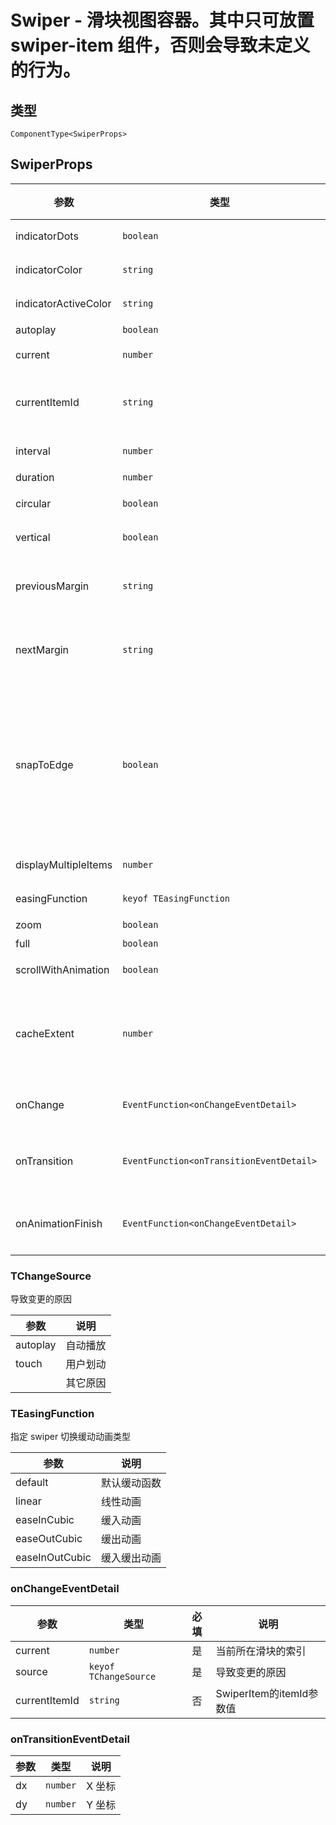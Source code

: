 # Swiper - 滑块视图容器。其中只可放置 swiper-item 组件，否则会导致未定义的行为。

## 类型
```tsx
ComponentType<SwiperProps>
```

## SwiperProps

| 参数 | 类型 | 默认值 | 必填 | 说明 |
| --- | --- | :---: | :---: | --- |
| indicatorDots | `boolean` | `false` | 否 | 是否显示面板指示点 |
| indicatorColor | `string` | `"rgba(0, 0, 0, .3)"` | 否 | 指示点颜色 |
| indicatorActiveColor | `string` | `"#000000"` | 否 | 当前选中的指示点颜色 |
| autoplay | `boolean` | `false` | 否 | 是否自动切换 |
| current | `number` | `0` | 否 | 当前所在滑块的 index |
| currentItemId | `string` | `""` | 否 | 当前所在滑块的 item-id ，不能与 current 被同时指定 |
| interval | `number` | `5000` | 否 | 自动切换时间间隔 |
| duration | `number` | `500` | 否 | 滑动动画时长 |
| circular | `boolean` | `false` | 否 | 是否采用衔接滑动 |
| vertical | `boolean` | `false` | 否 | 滑动方向是否为纵向 |
| previousMargin | `string` | `"0px"` | 否 | 前边距，可用于露出前一项的一小部分，接受 px 和 rpx 值 |
| nextMargin | `string` | `"0px"` | 否 | 后边距，可用于露出后一项的一小部分，接受 px 和 rpx 值 |
| snapToEdge | `boolean` | `false` | 否 | 当 swiper-item 的个数大于等于 2，关闭 circular 并且开启 previous-margin 或 next-margin 的时候，可以指定这个边距是否应用到第一个、最后一个元素 |
| displayMultipleItems | `number` | `1` | 否 | 同时显示的滑块数量 |
| easingFunction | `keyof TEasingFunction` | `"default"` | 否 | 指定 swiper 切换缓动动画类型 |
| zoom | `boolean` | `false` | 否 | 是否启用缩放 |
| full | `boolean` | `false` | 否 | 是否开启全屏 |
| scrollWithAnimation | `boolean` | `true` | 否 | 改变 current 时使用动画过渡 |
| cacheExtent | `number` | `0` | 否 | 缓存区域大小，值为 1 表示提前渲染上下各一屏区域（swiper 容器大小） |
| onChange | `EventFunction<onChangeEventDetail>` |  | 否 | current 改变时会触发 change 事件 |
| onTransition | `EventFunction<onTransitionEventDetail>` |  | 否 | swiper-item 的位置发生改变时会触发 transition 事件 |
| onAnimationFinish | `EventFunction<onChangeEventDetail>` |  | 否 | 动画结束时会触发 animationfinish 事件 |

### TChangeSource

导致变更的原因

| 参数 | 说明 |
| --- | --- |
| autoplay | 自动播放 |
| touch | 用户划动 |
|  | 其它原因 |

### TEasingFunction

指定 swiper 切换缓动动画类型

| 参数 | 说明 |
| --- | --- |
| default | 默认缓动函数 |
| linear | 线性动画 |
| easeInCubic | 缓入动画 |
| easeOutCubic | 缓出动画 |
| easeInOutCubic | 缓入缓出动画 |

### onChangeEventDetail

| 参数 | 类型 | 必填 | 说明 |
| --- | --- | :---: | --- |
| current | `number` | 是 | 当前所在滑块的索引 |
| source | `keyof TChangeSource` | 是 | 导致变更的原因 |
| currentItemId | `string` | 否 | SwiperItem的itemId参数值 |

### onTransitionEventDetail

| 参数 | 类型 | 说明 |
| --- | --- | --- |
| dx | `number` | X 坐标 |
| dy | `number` | Y 坐标 |
